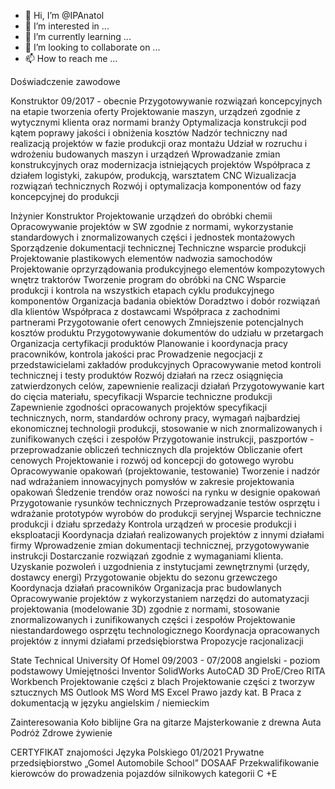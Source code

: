 - 👋 Hi, I’m @IPAnatol
- 👀 I’m interested in ...
- 🌱 I’m currently learning ...
- 💞️ I’m looking to collaborate on ...
- 📫 How to reach me ...

<!---
IPAnatol/IPAnatol is a ✨ special ✨ repository because its `README.md` (this file) appears on your GitHub profile.
You can click the Preview link to take a look at your changes.
--->



Doświadczenie zawodowe

Konstruktor 09/2017 - obecnie
Przygotowywanie rozwiązań koncepcyjnych na etapie tworzenia oferty
Projektowanie maszyn, urządzeń zgodnie z wytycznymi klienta oraz normami branży
Optymalizacja konstrukcji pod kątem poprawy jakości i obniżenia kosztów
Nadzór techniczny nad realizacją projektów w fazie produkcji oraz montażu
Udział w rozruchu i wdrożeniu budowanych maszyn i urządzeń
Wprowadzanie zmian konstrukcyjnych oraz modernizacja istniejących projektów
Współpraca z działem logistyki, zakupów, produkcją, warsztatem CNC
Wizualizacja rozwiązań technicznych
Rozwój i optymalizacja komponentów od fazy koncepcyjnej do produkcji

Inżynier Konstruktor
Projektowanie urządzeń do obróbki chemii
Opracowywanie projektów w SW zgodnie z normami, wykorzystanie standardowych i
znormalizowanych części i jednostek montażowych
Sporządzenie dokumentacji technicznej
Techniczne wsparcie produkcji
Projektowanie plastikowych elementów nadwozia samochodów
Projektowanie oprzyrządowania produkcyjnego elementów kompozytowych wnętrz
traktorów
Tworzenie program do obróbki na CNC
Wsparcie produkcji i kontrola na wszystkich etapach cyklu produkcyjnego komponentów
Organizacja badania obiektów
Doradztwo i dobór rozwiązań dla klientów
Współpraca z dostawcami
Współpraca z zachodnimi partnerami
Przygotowanie ofert cenowych
Zmniejszenie potencjalnych kosztów produktu
Przygotowywanie dokumentów do udziału w przetargach
Organizacja certyfikacji produktów
Planowanie i koordynacja pracy pracowników, kontrola jakości prac
Prowadzenie negocjacji z przedstawicielami zakładów produkcyjnych
Opracowywanie metod kontroli technicznej i testy produktów
Rozwój działań na rzecz osiągnięcia zatwierdzonych celów, zapewnienie realizacji działań
Przygotowywanie kart do cięcia materiału, specyfikacji
Wsparcie techniczne produkcji
Zapewnienie zgodności opracowanych projektów specyfikacji technicznych, norm,
standardów ochrony pracy, wymagań najbardziej ekonomicznej technologii produkcji,
stosowanie w nich znormalizowanych i zunifikowanych części i zespołów
Przygotowanie instrukcji, paszportów - przeprowadzanie obliczeń technicznych dla
projektów
Obliczanie ofert cenowych
Projektowanie i rozwój od koncepcji do gotowego wyrobu
Opracowywanie opakowań (projektowanie, testowanie)
Tworzenie i nadzór nad wdrażaniem innowacyjnych pomysłów w zakresie projektowania
opakowań
Śledzenie trendów oraz nowości na rynku w designie opakowań
Przygotowanie rysunków technicznych
Przeprowadzanie testów osprzętu i wdrażanie prototypów wyrobów do produkcji seryjnej
Wsparcie techniczne produkcji i działu sprzedaży
Kontrola urządzeń w procesie produkcji i eksploatacji
Koordynacja działań realizowanych projektów z innymi działami firmy
Wprowadzenie zmian dokumentacji technicznej, przygotowywanie instrukcji
Dostarczanie rozwiązań zgodnie z wymaganiami klienta.
Uzyskanie pozwoleń i uzgodnienia z instytucjami zewnętrznymi (urzędy, dostawcy energi)
Przygotowanie objektu do sezonu grzewczego
Koordynacja działań pracowników
Organizacja prac budowlanych
Opracowywanie projektów z wykorzystaniem narzędzi do automatyzacji projektowania
(modelowanie 3D) zgodnie z normami, stosowanie znormalizowanych i zunifikowanych
części i zespołów
Projektowanie niestandardowego osprzętu technologicznego
Koordynacja opracowanych projektów z innymi działami przedsiębiorstwa
Propozycje racjonalizacji


State Technical University Of Homel 09/2003 - 07/2008
angielski  - poziom podstawowy
Umiejętności
Inventor SolidWorks AutoCAD 3D ProE/Creo RITA Workbench Projektowanie części z blach
Projektowanie części z tworzyw sztucznych MS Outlook MS Word MS Excel Prawo jazdy kat. B
Praca z dokumentacją w języku angielskim / niemieckim

Zainteresowania
Koło biblijne
Gra na gitarze
Majsterkowanie z drewna
Auta
Podróż
Zdrowe żywienie

CERTYFIKAT znajomości Języka Polskiego 01/2021
Prywatne przedsiębiorstwo „Gomel Automobile School” DOSAAF
Przekwalifikowanie kierowców do prowadzenia pojazdów silnikowych kategorii С
+Е
